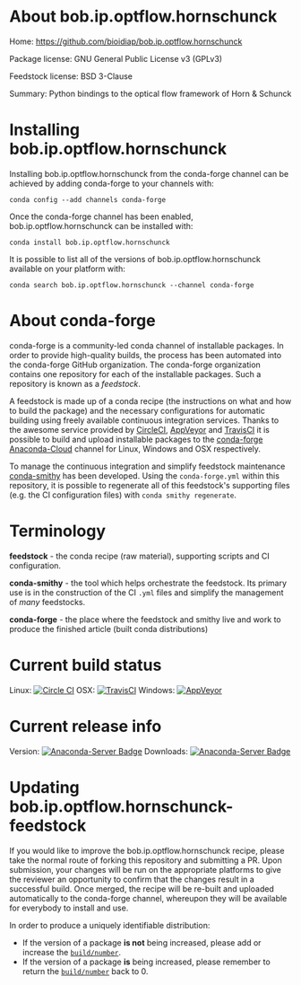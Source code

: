 About bob.ip.optflow.hornschunck
================================

Home: https://github.com/bioidiap/bob.ip.optflow.hornschunck

Package license: GNU General Public License v3 (GPLv3)

Feedstock license: BSD 3-Clause

Summary: Python bindings to the optical flow framework of Horn & Schunck



Installing bob.ip.optflow.hornschunck
=====================================

Installing bob.ip.optflow.hornschunck from the conda-forge channel can be achieved by adding conda-forge to your channels with:

```
conda config --add channels conda-forge
```

Once the conda-forge channel has been enabled, bob.ip.optflow.hornschunck can be installed with:

```
conda install bob.ip.optflow.hornschunck
```

It is possible to list all of the versions of bob.ip.optflow.hornschunck available on your platform with:

```
conda search bob.ip.optflow.hornschunck --channel conda-forge
```


About conda-forge
=================

conda-forge is a community-led conda channel of installable packages.
In order to provide high-quality builds, the process has been automated into the
conda-forge GitHub organization. The conda-forge organization contains one repository 
for each of the installable packages. Such a repository is known as a *feedstock*.

A feedstock is made up of a conda recipe (the instructions on what and how to build
the package) and the necessary configurations for automatic building using freely
available continuous integration services. Thanks to the awesome service provided by
[CircleCI](https://circleci.com/), [AppVeyor](http://www.appveyor.com/)
and [TravisCI](https://travis-ci.org/) it is possible to build and upload installable
packages to the [conda-forge](https://anaconda.org/conda-forge)
[Anaconda-Cloud](http://docs.anaconda.org/) channel for Linux, Windows and OSX respectively.

To manage the continuous integration and simplify feedstock maintenance
[conda-smithy](http://github.com/conda-forge/conda-smithy) has been developed.
Using the ``conda-forge.yml`` within this repository, it is possible to regenerate all of
this feedstock's supporting files (e.g. the CI configuration files) with ``conda smithy regenerate``.


Terminology
===========

**feedstock** - the conda recipe (raw material), supporting scripts and CI configuration.

**conda-smithy** - the tool which helps orchestrate the feedstock.
                   Its primary use is in the construction of the CI ``.yml`` files
                   and simplify the management of *many* feedstocks.

**conda-forge** - the place where the feedstock and smithy live and work to
                  produce the finished article (built conda distributions)

Current build status
====================
Linux: [![Circle CI](https://circleci.com/gh/conda-forge/bob.ip.optflow.hornschunck-feedstock.svg?style=svg)](https://circleci.com/gh/conda-forge/bob.ip.optflow.hornschunck-feedstock)
OSX: [![TravisCI](https://travis-ci.org/conda-forge/bob.ip.optflow.hornschunck-feedstock.svg?branch=master)](https://travis-ci.org/conda-forge/bob.ip.optflow.hornschunck-feedstock) 
Windows: [![AppVeyor](https://ci.appveyor.com/api/projects/status/github/conda-forge/bob.ip.optflow.hornschunck-feedstock?svg=True)](https://ci.appveyor.com/project/conda-forge/bob.ip.optflow.hornschunck-feedstock/branch/master)

Current release info
====================
Version: [![Anaconda-Server Badge](https://anaconda.org/conda-forge/bob.ip.optflow.hornschunck/badges/version.svg)](https://anaconda.org/conda-forge/bob.ip.optflow.hornschunck)
Downloads: [![Anaconda-Server Badge](https://anaconda.org/conda-forge/bob.ip.optflow.hornschunck/badges/downloads.svg)](https://anaconda.org/conda-forge/bob.ip.optflow.hornschunck)


Updating bob.ip.optflow.hornschunck-feedstock
=============================================

If you would like to improve the bob.ip.optflow.hornschunck recipe, please take the normal
route of forking this repository and submitting a PR. Upon submission, your changes will
be run on the appropriate platforms to give the reviewer an opportunity to confirm that the
changes result in a successful build. Once merged, the recipe will be re-built and uploaded
automatically to the conda-forge channel, whereupon they will be available for everybody to
install and use.

In order to produce a uniquely identifiable distribution:
 * If the version of a package **is not** being increased, please add or increase
   the [``build/number``](http://conda.pydata.org/docs/building/meta-yaml.html#build-number-and-string). 
 * If the version of a package **is** being increased, please remember to return
   the [``build/number``](http://conda.pydata.org/docs/building/meta-yaml.html#build-number-and-string)
   back to 0.
